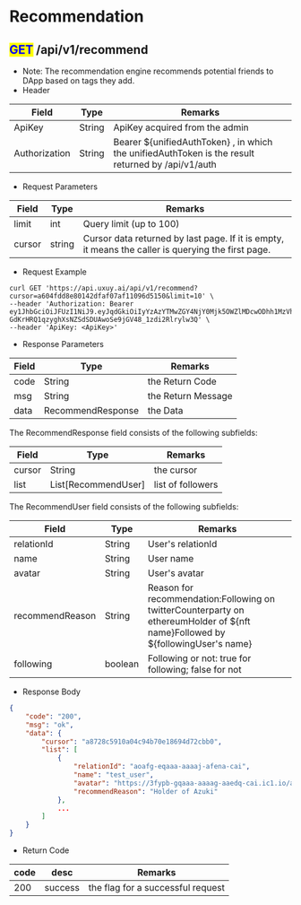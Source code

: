 # Recommendation

## <mark style="color:blue;">GET</mark> /api/v1/recommend

* Note: The recommendation engine recommends potential friends to DApp based on tags they add.
* Header

| Field         | Type   | Remarks                                                                                           |
| ------------- | ------ | ------------------------------------------------------------------------------------------------- |
| ApiKey        | String | ApiKey acquired from the admin                                                                    |
| Authorization | String | Bearer ${unifiedAuthToken} , in which the unifiedAuthToken is the result returned by /api/v1/auth |

* Request Parameters

| Field  | Type   | Remarks                                                                                            |
| ------ | ------ | -------------------------------------------------------------------------------------------------- |
| limit  | int    | Query limit (up to 100)                                                                            |
| cursor | string | Cursor data returned by last page. If it is empty, it means the caller is querying the first page. |

* Request Example

```shell
curl GET 'https://api.uxuy.ai/api/v1/recommend?cursor=a604fdd8e80142dfaf07af11096d5150&limit=10' \
--header 'Authorization: Bearer ey1JhbGciOiJFUzI1NiJ9.eyJqdGkiOiIyYzAzYTMwZGY4NjY0Mjk5OWZlMDcwODhh1MzVhNGU0YiIsImlzcyI6InJlbGF0aW9ubGFicy5haSIsImlhdCI6MTY2MTQwNTQxOSwic3ViIjoiYmFmMzQta2lhYWEtYWFhYWstYWNnamEtY2FpIiwiZXhwIjoxNjYyMDEwMjE5fQ.1EVbUxmtVCm6aEVZtEAji1KuCM1dsZEOMExcYvT-GdKrHRQ1qzyghXsNZSdSDUAwoSe9jGV48_1zdi2Rlrylw3Q' \
--header 'ApiKey: <ApiKey>'
```

* Response Parameters

| Field | Type              | Remarks            |
| ----- | ----------------- | ------------------ |
| code  | String            | the Return Code    |
| msg   | String            | the Return Message |
| data  | RecommendResponse | the Data           |

The RecommendResponse field consists of the following subfields:

| Field  | Type                 | Remarks           |
| ------ | -------------------- | ----------------- |
| cursor | String               | the cursor        |
| list   | List\[RecommendUser] | list of followers |

The RecommendUser field consists of the following subfields:

| Field           | Type    | Remarks                                                                                                                        |
| --------------- | ------- | ------------------------------------------------------------------------------------------------------------------------------ |
| relationId      | String  | User's relationId                                                                                                              |
| name            | String  | User name                                                                                                                      |
| avatar          | String  | User's avatar                                                                                                                  |
| recommendReason | String  | Reason for recommendation:Following on twitterCounterparty on ethereumHolder of ${nft name}Followed by ${followingUser's name} |
| following       | boolean | Following or not: true for following; false for not                                                                            |

* Response Body

```json
{
    "code": "200",
    "msg": "ok",
    "data": {
        "cursor": "a8728c5910a04c94b70e18694d72cbb0",
        "list": [
            {
                "relationId": "aoafg-eqaaa-aaaaj-afena-cai",
                "name": "test_user",
                "avatar": "https://3fypb-gqaaa-aaaag-aaedq-cai.ic1.io/avatar/nft/eth/0xed5af388653567af2f388e6224dc7c4b3241c544/1.jpg",
                "recommendReason": "Holder of Azuki"
            },
            ...
        ]
    }
}
```

* Return Code

| code | desc    | Remarks                           |
| ---- | ------- | --------------------------------- |
| 200  | success | the flag for a successful request |

